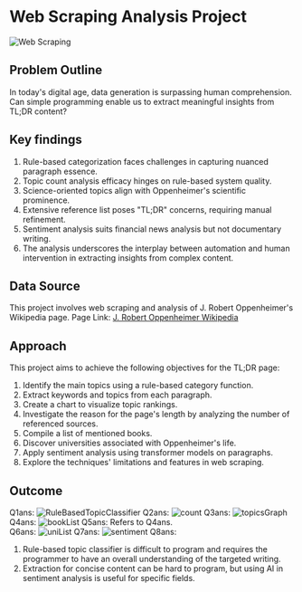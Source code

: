 # Web Scraping Analysis Project

![Web Scraping](https://github.com/franco05hk/week4project/assets/71271948/974f2130-8c21-42e6-ac78-62af32b0c2c3)

## Problem Outline

In today's digital age, data generation is surpassing human comprehension. Can simple programming enable us to extract meaningful insights from TL;DR content?

## Key findings
1. Rule-based categorization faces challenges in capturing nuanced paragraph essence.
2. Topic count analysis efficacy hinges on rule-based system quality.
3. Science-oriented topics align with Oppenheimer's scientific prominence.
4. Extensive reference list poses "TL;DR" concerns, requiring manual refinement.
5. Sentiment analysis suits financial news analysis but not documentary writing.
6. The analysis underscores the interplay between automation and human intervention in extracting insights from complex content.


## Data Source

This project involves web scraping and analysis of J. Robert Oppenheimer's Wikipedia page.
Page Link: [J. Robert Oppenheimer Wikipedia](https://en.wikipedia.org/wiki/J._Robert_Oppenheimer#References)

## Approach

This project aims to achieve the following objectives for the TL;DR page:

1. Identify the main topics using a rule-based category function.
2. Extract keywords and topics from each paragraph.
3. Create a chart to visualize topic rankings.
4. Investigate the reason for the page's length by analyzing the number of referenced sources.
5. Compile a list of mentioned books.
6. Discover universities associated with Oppenheimer's life.
7. Apply sentiment analysis using transformer models on paragraphs.
8. Explore the techniques' limitations and features in web scraping.

## Outcome
Q1ans:
![RuleBasedTopicClassifier](https://github.com/franco05hk/week4project/assets/71271948/3893a6f4-a157-49db-854c-3a695460fe58)
Q2ans:
![count](https://github.com/franco05hk/week4project/assets/71271948/5530e0d8-67c4-4879-8d99-f08ad833f44e)
Q3ans:
![topicsGraph](https://github.com/franco05hk/week4project/assets/71271948/2c907427-efb5-468f-a5ca-c27c08e9d24b)
Q4ans:
![bookList](https://github.com/franco05hk/week4project/assets/71271948/2dbe453f-3cdd-466c-94a3-49fe3d4a870b)
Q5ans:
Refers to Q4ans.
<br>Q6ans:
![uniList](https://github.com/franco05hk/week4project/assets/71271948/c5b6c4a6-faac-4a9f-8977-6f4c2a624fc1)
Q7ans:
![sentiment](https://github.com/franco05hk/week4project/assets/71271948/7de5bf80-8790-4afd-a2fd-cbb0325e773f)
Q8ans:
1. Rule-based topic classifier is difficult to program and requires the programmer to have an overall understanding of the targeted writing.
2. Extraction for concise content can be hard to program, but using AI in sentiment analysis is useful for specific fields.

